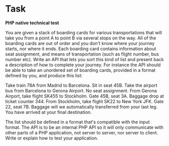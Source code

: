 # Task

**PHP native technical test**

You are given a stack of boarding cards for various transportations that will take you from a point A to point B via several stops on the way. All of the boarding cards are out of order and you don't know where your journey starts, nor where it ends. Each boarding card contains information about seat assignment, and means of transportation (such as flight number, bus number etc). Write an API that lets you sort this kind of list and present back a description of how to complete your journey. For instance the API should be able to take an unordered set of boarding cards, provided in a format defined by you, and produce this list:


Take train 78A from Madrid to Barcelona. Sit in seat 45B.
Take the airport bus from Barcelona to Gerona Airport. No seat assignment.
From Gerona Airport, take flight SK455 to Stockholm. Gate 45B, seat 3A. Baggage drop at ticket counter 344.
From Stockholm, take flight SK22 to New York JFK. Gate 22, seat 7B. Baggage will we automatically transferred from your last leg.
You have arrived at your final destination.


The list should be defined in a format that's compatible with the input format. The API is to be an internal PHP API so it will only communicate with other parts of a PHP application, not server to server, nor server to client. Write or explain how to test your application.
